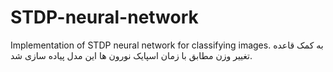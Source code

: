 # STDP-neural-network
Implementation of STDP neural network for classifying images.
به کمک قاعده تغییر وزن مطابق با زمان اسپایک نورون ها این مدل پیاده سازی شد.
